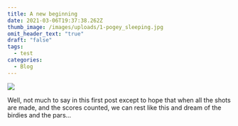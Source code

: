 ```yaml
---
title: A new beginning
date: 2021-03-06T19:37:38.262Z
thumb_image: /images/uploads/1-pogey_sleeping.jpg
omit_header_text: "true"
draft: "false"
tags:
  - test
categories:
  - Blog
---
```


![](/images/uploads/1-pogey_sleeping.jpg)

Well, not much to say in this first post except to hope that when all the shots are made, and the scores counted, we can rest like this and dream of the birdies and the pars...